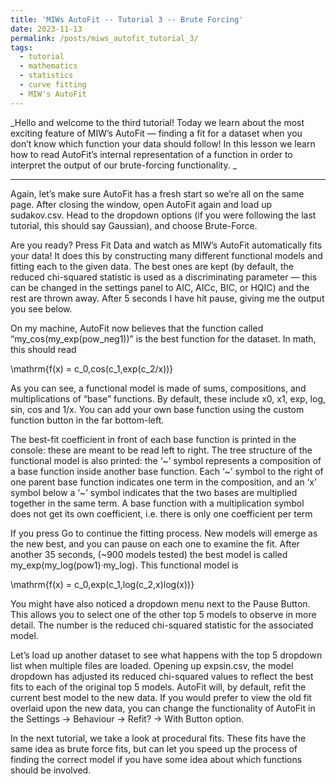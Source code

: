 ```yaml
---
title: 'MIWs AutoFit -- Tutorial 3 -- Brute Forcing'
date: 2023-11-13
permalink: /posts/miws_autofit_tutorial_3/
tags:
  - tutorial
  - mathematics
  - statistics
  - curve fitting
  - MIW's AutoFit
---
```


_Hello and welcome to the third tutorial! Today we learn about the most exciting feature of MIW’s AutoFit — finding a fit for a dataset when you don’t know which function your data should follow! In this lesson we learn how to read AutoFit’s internal representation of a function in order to interpret the output of our brute-forcing functionality.
_

---

Again, let’s make sure AutoFit has a fresh start so we’re all on the same page. After closing the window, open AutoFit again and load up sudakov.csv. Head to the dropdown options (if you were following the last tutorial, this should say Gaussian), and choose Brute-Force.

Are you ready? Press Fit Data and watch as MIW’s AutoFit automatically fits your data! It does this by constructing many different functional models and fitting each to the given data. The best ones are kept (by default, the reduced chi-squared statistic is used as a discriminating parameter — this can be changed in the settings panel to AIC, AICc, BIC, or HQIC) and the rest are thrown away. After 5 seconds I have hit pause, giving me the output you see below.

On my machine, AutoFit now believes that the function called “my_cos(my_exp(pow_neg1))” is the best function for the dataset. In math, this should read

\mathrm{f(x) = c_0\,cos(c_1\,exp(c_2/x))}

As you can see, a functional model is made of sums, compositions, and multiplications of “base” functions. By default, these include x0, x1, exp, log, sin, cos and 1/x. You can add your own base function using the custom function button in the far bottom-left.

The best-fit coefficient in front of each base function is printed in the console: these are meant to be read left to right. The tree structure of the functional model is also printed: the ‘~’ symbol represents a composition of a base function inside another base function. Each ‘~’ symbol to the right of one parent base function indicates one term in the composition, and an ‘x’ symbol below a ‘~’ symbol indicates that the two bases are multiplied together in the same term. A base function with a multiplication symbol does not get its own coefficient, i.e. there is only one coefficient per term

If you press Go to continue the fitting process. New models will emerge as the new best, and you can pause on each one to examine the fit. After another 35 seconds, (~900 models tested) the best model is called my_exp(my_log(pow1)·my_log). This functional model is

\mathrm{f(x) = c_0\,exp(c_1\,log(c_2\,x)log(x))}

You might have also noticed a dropdown menu next to the Pause Button. This allows you to select one of the other top 5 models to observe in more detail. The number is the reduced chi-squared statistic for the associated model.

Let’s load up another dataset to see what happens with the top 5 dropdown list when multiple files are loaded. Opening up expsin.csv, the model dropdown has adjusted its reduced chi-squared values to reflect the best fits to each of the original top 5 models. AutoFit will, by default, refit the current best model to the new data. If you would prefer to view the old fit overlaid upon the new data, you can change the functionality of AutoFit in the Settings -> Behaviour -> Refit? -> With Button option.

In the next tutorial, we take a look at procedural fits. These fits have the same idea as brute force fits, but can let you speed up the process of finding the correct model if you have some idea about which functions should be involved.
